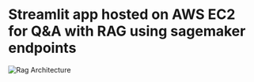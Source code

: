 # Streamlit app hosted on AWS EC2 for Q&A with RAG using sagemaker endpoints
![Rag Architecture](Isolated.png "Title")
